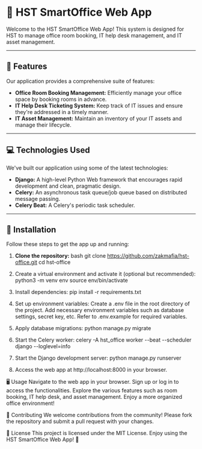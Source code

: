 # 🏢 **HST SmartOffice Web App**

Welcome to the HST SmartOffice Web App! This system is designed for HST to manage office room booking, IT help desk management, and IT asset management.

---

## 🌟 **Features**

Our application provides a comprehensive suite of features:

- **Office Room Booking Management:** Efficiently manage your office space by booking rooms in advance.
- **IT Help Desk Ticketing System:** Keep track of IT issues and ensure they're addressed in a timely manner.
- **IT Asset Management:** Maintain an inventory of your IT assets and manage their lifecycle.

---

## 💻 **Technologies Used**

We've built our application using some of the latest technologies:

- **Django:** A high-level Python Web framework that encourages rapid development and clean, pragmatic design.
- **Celery:** An asynchronous task queue/job queue based on distributed message passing.
- **Celery Beat:** A Celery's periodic task scheduler.

---

## 🔧 **Installation**

Follow these steps to get the app up and running:

1. **Clone the repository:**
bash
git clone https://github.com/zakmafia/hst-office.git
cd hst-office

2. Create a virtual environment and activate it (optional but recommended):
python3 -m venv env
source env/bin/activate

3. Install dependencies:
pip install -r requirements.txt

4. Set up environment variables: Create a .env file in the root directory of the project. Add necessary environment variables such as database settings, secret key, etc. Refer to .env.example for required variables.
   
5. Apply database migrations:
python manage.py migrate

5. Start the Celery worker:
celery -A hst_office worker --beat --scheduler django --loglevel=info

5. Start the Django development server:
python manage.py runserver

5. Access the web app at http://localhost:8000 in your browser.

🖥️ Usage
Navigate to the web app in your browser. Sign up or log in to access the functionalities. Explore the various features such as room booking, IT help desk, and asset management. Enjoy a more organized office environment!

🤝 Contributing
We welcome contributions from the community! Please fork the repository and submit a pull request with your changes.

📄 License
This project is licensed under the MIT License. Enjoy using the HST SmartOffice Web App! 🎉

